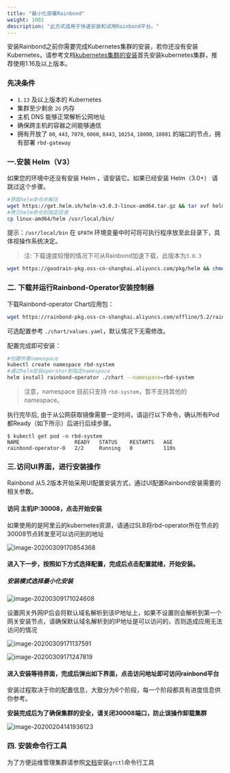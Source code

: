 ```yaml
---
title: "最小化部署Rainbond"
weight: 1001
description: "此方式适用于快速安装和试用Rainbond平台。"
---
```


安装Rainbond之前你需要完成Kubernetes集群的安装，若你还没有安装Kubernetes，请参考文档[kubernetes集群的安装](../kubernetes-install/)首先安装kubernetes集群，推荐使用1.16及以上版本。

### 先决条件

- `1.13` 及以上版本的 Kubernetes
- 集群至少剩余 `2G` 内存
- 主机 DNS 能够正常解析公网地址
- 确保跨主机的容器之间能够通信
- 拥有开放了 `80`, `443`, `7070`, `6060`, `8443`, `10254`, `18080`, `18081` 的端口的节点，拥有部署 `rbd-gateway`

### 一.安装 Helm（V3）

如果您的环境中还没有安装 Helm ，请安装它。如果已经安装 Helm（3.0+） 请跳过这个步骤。

```bash
#获取helm命令并解压
wget https://get.helm.sh/helm-v3.0.3-linux-amd64.tar.gz && tar xvf helm-v3.0.3-linux-amd64.tar.gz
#拷贝helm命令到指定目录
cp linux-amd64/helm /usr/local/bin/
```

提示：`/usr/local/bin` 在 `$PATH` 环境变量中时可将可执行程序放至此目录下，具体视操作系统决定。

> 注: 下载速度较慢的情况下可从Rainbond加速下载，此版本为`3.0.3`

```bash
wget https://goodrain-pkg.oss-cn-shanghai.aliyuncs.com/pkg/helm && chmod +x helm && mv helm /usr/local/bin/
```


### 二. 下载并运行Rainbond-Operator安装控制器

下载Rainbond-operator Chart应用包：

```bash
wget https://rainbond-pkg.oss-cn-shanghai.aliyuncs.com/offline/5.2/rainbond-operator-chart-v5.2.0-release.tgz && tar xvf rainbond-operator-chart-v5.2.0-release.tgz
```

可选配置参考 `./chart/values.yaml`，默认情况下无需修改。

配置完成即可安装：

```bash
#创建所需namespace
kubectl create namespace rbd-system
#通过helm安装operator到指定namespace
helm install rainbond-operator ./chart --namespace=rbd-system
```

> 注意，namespace 目前只支持 `rbd-system`，暂不支持其他的 namespace。

执行完毕后, 由于从公网获取镜像需要一定时间，请运行以下命令，确认所有Pod都Ready（如下所示）后进行后续步骤。

```
$ kubectl get pod -n rbd-system
NAME                  READY   STATUS    RESTARTS   AGE
rainbond-operator-0   2/2     Running   0          110s
```


### 三.访问UI界面，进行安装操作
   Rainbond 从5.2版本开始采用UI配置安装方式，通过UI配置Rainbond安装需要的相关参数。

#### 访问 **主机IP:30008**，点击开始安装

如果使用的是阿里云的kubernetes资源，请通过SLB将rbd-operator所在节点的30008节点转发至可以访问到的地址

![image-20200309170854368](https://grstatic.oss-cn-shanghai.aliyuncs.com/images/docs/5.2/user-operations/install/install.jpg)

#### 进入下一步，按照如下方式选择配置，完成后点击配置就绪，开始安装。

##### 安装模式选择最小化安装

![image-20200309171024608](https://tva1.sinaimg.cn/large/00831rSTly1gcnshqdsx5j31p70u00zw.jpg)

设置网关外网IP后会将默认域名解析到该IP地址上，如果不设置则会解析到第一个网关安装节点，请确保默认域名解析到的IP地址是可以访问的，否则造成应用无法访问的情况

![image-20200309171137591](https://tva1.sinaimg.cn/large/00831rSTly1gcnsj036uij31z00rq43k.jpg)

![image-20200309171247819](https://tva1.sinaimg.cn/large/00831rSTly1gcnsk7njeaj31z20gadj3.jpg)

#### 进入安装等待界面，完成后弹出如下界面，点击访问地址即可访问rainbond平台

安装过程取决于你的配置信息，大致分为6个阶段，每一个阶段都具有进度信息供你参考。

**安装完成后为了确保集群的安全，请关闭30008端口，防止误操作卸载集群**

![image-20200204141936123](https://grstatic.oss-cn-shanghai.aliyuncs.com/images/5.2/rainbond-install-4.jpg)



### 四. 安装命令行工具

 为了方便运维管理集群请参照[文档](/docs/user-operations/tools/grctl/)安装`grctl`命令行工具